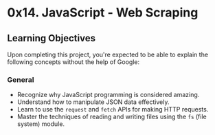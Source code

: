 # 0x14. JavaScript - Web Scraping

## Learning Objectives

Upon completing this project, you're expected to be able to explain the following concepts without the help of Google:

### General

- Recognize why JavaScript programming is considered amazing.
- Understand how to manipulate JSON data effectively.
- Learn to use the `request` and `fetch` APIs for making HTTP requests.
- Master the techniques of reading and writing files using the `fs` (file system) module.
